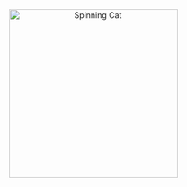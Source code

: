 <div style="text-align:center;">
  <img src="https://media.tenor.com/images/your_gif_link.gif" alt="Spinning Cat" width="300">
</div>
